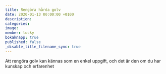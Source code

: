 ```yaml
---
title: Rengöra hårda golv
date: 2020-01-13 00:00:00 +0100
description:
categories:
image:
member: lucky
bokaknapp: true
published: false
_disable_title_filename_sync: true
---
```


Att rengöra golv kan k&auml;nnas som en enkel uppgift, och det &auml;r den om du har kunskap och erfarenhet